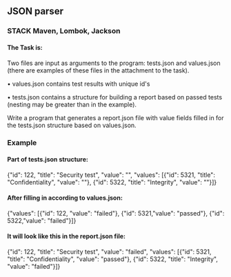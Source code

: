 ## JSON parser
### STACK Maven, Lombok, Jackson

#### The Task is:

Two files are input as arguments to the program: tests.json and values.json 
(there are examples of these files in the attachment to the task).

• values.json contains test results with unique id's

• tests.json contains a structure for building a report based on passed tests 
(nesting may be greater than in the example).

Write a program that generates a report.json file with value fields filled in for 
the tests.json structure based on values.json.

### Example
#### Part of tests.json structure:
{"id": 122, "title": "Security test", "value": "", "values": 
[{"id": 5321, "title": "Confidentiality", "value": ""}, 
{"id": 5322, "title": "Integrity", "value": ""}]}

#### After filling in according to values.json:
{"values": [{"id": 122, "value": "failed"}, {"id": 5321,"value": "passed"}, {"id": 5322,"value": "failed"}]}

#### It will look like this in the report.json file:
{"id": 122, "title": "Security test", "value": "failed", "values": 
[{"id": 5321, "title": "Confidentiality", "value": "passed"}, 
{"id": 5322, "title": "Integrity", "value": "failed"}]}

